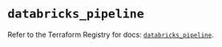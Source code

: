 # `databricks_pipeline`

Refer to the Terraform Registry for docs: [`databricks_pipeline`](https://registry.terraform.io/providers/databricks/databricks/1.37.0/docs/resources/pipeline).
